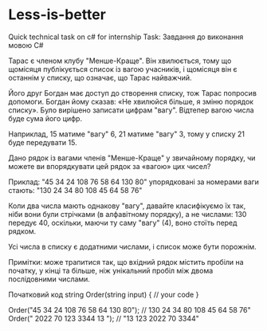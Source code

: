 # Less-is-better
Quick technical task on c# for internship
Task:
Завдання до виконання мовою C#


Тарас є членом клубу "Менше-Краще". Він хвилюється, тому що щомісяця публікується список із вагою учасників, і щомісяця він є останнім у списку, що означає, що Тарас найважчий.

Його друг Богдан має доступ до створення списку, тож Тарас попросив допомоги. Богдан йому сказав: «Не хвилюйся більше, я зміню порядок списку». Було вирішено записати цифрам "вагу". Відтепер вагою числа буде сума його цифр.

Наприклад, 15 матиме "вагу" 6, 21 матиме "вагу" 3, тому у списку 21 буде передувати 15.

Дано рядок із вагами членів "Менше-Краще" у звичайному порядку, чи можете ви впорядкувати цей рядок за «вагою» цих чисел?

Приклад:
"45 34 24 108 76 58 64 130 80"
упорядковані за номерами ваги стають:
"130 24 34 80 108 45 64 58 76" 

Коли два числа мають однакову "вагу", давайте класифікуємо їх так, ніби вони були стрічками (в алфавітному порядку), а не числами: 
130 передує 40, оскільки, маючи ту саму "вагу" (4), воно стоїть перед рядком.

Усі числа в списку є додатними числами, і список може бути порожнім.

Примітки:
може трапитися так, що вхідний рядок містить пробіли на початку, у кінці та більше, ніж унікальний пробіл між двома послідовними числами.




Початковий код
string Order(string input)
{
    // your code
}

Order("45 34 24 108 76 58 64 130 80"); // 130 24 34 80 108 45 64 58 76"
Order("    2022 70 123    3344 13 "); // "13 123 2022 70 3344"

